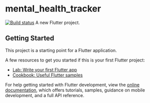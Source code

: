 # mental_health_tracker
[![Build status](https://build.appcenter.ms/v0.1/apps/7d469154-15c0-4fcd-86c1-08af04a319dd/branches/main/badge)](https://appcenter.ms)
A new Flutter project.

## Getting Started

This project is a starting point for a Flutter application.

A few resources to get you started if this is your first Flutter project:

- [Lab: Write your first Flutter app](https://docs.flutter.dev/get-started/codelab)
- [Cookbook: Useful Flutter samples](https://docs.flutter.dev/cookbook)

For help getting started with Flutter development, view the
[online documentation](https://docs.flutter.dev/), which offers tutorials,
samples, guidance on mobile development, and a full API reference.
